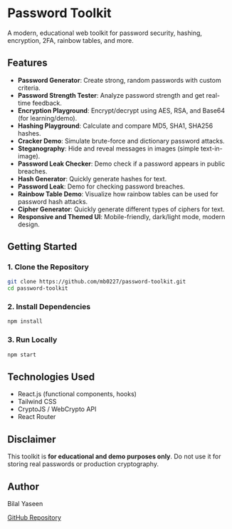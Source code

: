 # Password Toolkit

A modern, educational web toolkit for password security, hashing, encryption, 2FA, rainbow tables, and more.

## Features

- **Password Generator**: Create strong, random passwords with custom criteria.
- **Password Strength Tester**: Analyze password strength and get real-time feedback.
- **Encryption Playground**: Encrypt/decrypt using AES, RSA, and Base64 (for learning/demo).
- **Hashing Playground**: Calculate and compare MD5, SHA1, SHA256 hashes.
- **Cracker Demo**: Simulate brute-force and dictionary password attacks.
- **Steganography**: Hide and reveal messages in images (simple text-in-image).
- **Password Leak Checker**: Demo check if a password appears in public breaches.
- **Hash Generator**: Quickly generate hashes for text.
- **Password Leak**: Demo for checking password breaches.
- **Rainbow Table Demo**: Visualize how rainbow tables can be used for password hash attacks.
- **Cipher Generator**: Quickly generate different types of ciphers for text.
- **Responsive and Themed UI**: Mobile-friendly, dark/light mode, modern design.

## Getting Started

### 1. Clone the Repository

```bash
git clone https://github.com/mb0227/password-toolkit.git
cd password-toolkit
```

### 2. Install Dependencies

```bash
npm install
```

### 3. Run Locally

```bash
npm start
```

## Technologies Used

- React.js (functional components, hooks)
- Tailwind CSS
- CryptoJS / WebCrypto API
- React Router

## Disclaimer

This toolkit is **for educational and demo purposes only**. Do not use it for storing real passwords or production cryptography.

## Author

Bilal Yaseen

[GitHub Repository](https://github.com/mb0227/password-toolkit)
``` 